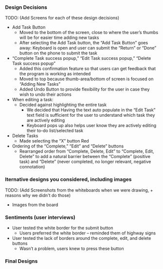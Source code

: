 ### Design Decisions
TODO: (Add Screens for each of these design decisions)
- Add Task Button
    - Moved to the bottom of the screen, close to where the user’s thumbs will be for easier time adding new tasks
    - After selecting the Add Task button, the “Add Task Button” goes away: Keyboard is open and user can submit the “Return” or “Done” button on the phone to submit the task
- “Complete Task success popup,” “Edit Task success popup,” “Delete Task success popup”
    - Added this confirmation feature so that users can get feedback that the program is working as intended
    - Moved to top because thumb-area/bottom of screen is focused on “Adding New Tasks”
    - Added Undo Button to provide flexibility for the user in case they wish to undo their actions
- When editing a task:
    - Decided against highlighting the entire task
        - We decided that Having the text auto populate in the “Edit Task” text field is sufficient for the user to understand which task they are actively editing
        - Keyboard pops up also helps user know they are actively editing their to-do list/selected task
- Delete Tasks
    - Made selecting the “X” button Red
- Ordering of the “Complete,” “Edit” and “Delete” buttons
    - Rearranged order from “Complete, Delete, Edit” to “Complete, Edit, Delete” to add a natural barrier between the “Complete” (positive task) and “Delete” (never completed, no longer relevant, negative connotation) 


### lternative designs you considered, including images
TODO: (Add Screenshots from the whiteboards when we were drawing, + reasons why we didn't do those)
- Images from the board
### Sentiments (user interviews)
  - User tested the white border for the submit button
    - Users preferred the white border – reminded them of highway signs
  - User tested the lack of borders around the complete, edit, and delete buttons
    - Wasn’t a problem, users knew to press these button

### Final Designs
